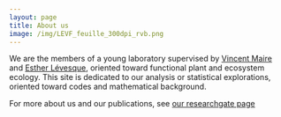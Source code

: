 ```yaml
---
layout: page
title: About us
image: /img/LEVF_feuille_300dpi_rvb.png
---
```


We are the members of a young laboratory supervised by [Vincent Maire](https://sites.google.com/site/vincentmairefolio/) and [Esther Lévesque](http://www.cen.ulaval.ca/membre.php?id=1252510&cat=11&membre=), oriented toward functional plant and ecosystem ecology. This site is dedicated to our analysis or statistical explorations, oriented toward codes and mathematical background.

For more about us and our publications, see [our researchgate page](https://www.researchgate.net/lab/Laboratoire-decologie-fonctionnelle-vegetale-LEAF-Vincent-Maire)

